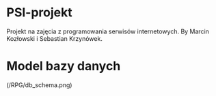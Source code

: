 # PSI-projekt
Projekt na zajęcia z programowania serwisów internetowych. 
By Marcin Kozłowski i Sebastian Krzynówek.

# Model bazy danych
(/RPG/db_schema.png)
